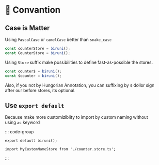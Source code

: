 # :handshake: Convantion

## Case is Matter

Using `PascalCase` or `camelCase` better than `snake_case`

```ts
const counterStore = biruni();
const CounterStore = biruni();
```

Using `Store` suffix make possibilities to define fast-as-possible the stores.

```ts
const counter$ = biruni();
const $counter = biruni();
```

Also, if you not by Hungorian Annotation, you can suffixing by `$` dollor sign after our before stores, its optional.

## Use `export default`

Because make more customiziblity to import by custom naming without using `as` keyword

::: code-group

```tsx [definition]
export default biruni();
```

```tsx [usage]
import MyCustomNameStore from './counter.store.ts';
```

:::
